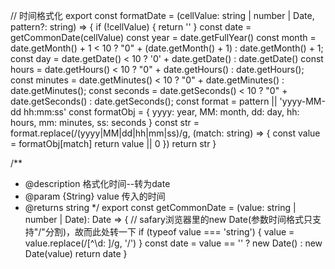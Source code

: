 
// 时间格式化
export const formatDate = (cellValue: string | number | Date, pattern?: string) => {
	if (!cellValue) {
	  return ''
	}
	const date = getCommonDate(cellValue)
	const year = date.getFullYear()
	const month = date.getMonth() + 1 < 10 ? "0" + (date.getMonth() + 1) : date.getMonth() + 1;
	const day = date.getDate() < 10 ? '0' + date.getDate() : date.getDate()
	const hours = date.getHours() < 10 ? "0" + date.getHours() : date.getHours();
	const minutes =  date.getMinutes() < 10 ? "0" + date.getMinutes() : date.getMinutes();
	const seconds = date.getSeconds() < 10 ? "0" + date.getSeconds() : date.getSeconds();
	const format = pattern || 'yyyy-MM-dd hh:mm:ss'
	const formatObj = {
	  yyyy: year,
	  MM: month,
	  dd: day,
	  hh: hours,
	  mm: minutes,
	  ss: seconds
	}
	const str = format.replace(/(yyyy|MM|dd|hh|mm|ss)/g, (match: string) => {
	  const value = formatObj[match]
	  return value || 0
	})
	return str
  }


/**
 * @description 格式化时间--转为date
 * @param {String} value 传入的时间
 * @returns string
 */
export const getCommonDate = (value: string | number | Date): Date => {
	// safary浏览器里的new Date(参数时间格式只支持"/"分割)，故而此处转一下
	if (typeof value === 'string') {
	  value = value.replace(/[^\d: ]/g, '/')
	}
	const date = value == '' ? new Date() : new Date(value)
	return date
  }
